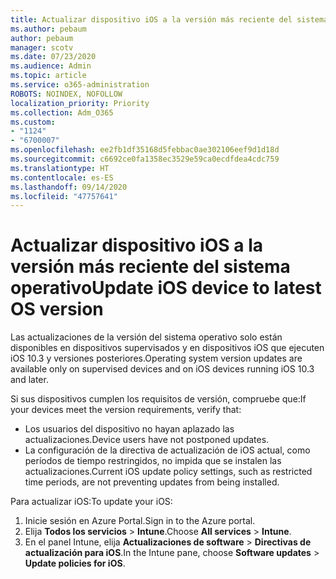 ```yaml
---
title: Actualizar dispositivo iOS a la versión más reciente del sistema operativo
ms.author: pebaum
author: pebaum
manager: scotv
ms.date: 07/23/2020
ms.audience: Admin
ms.topic: article
ms.service: o365-administration
ROBOTS: NOINDEX, NOFOLLOW
localization_priority: Priority
ms.collection: Adm_O365
ms.custom:
- "1124"
- "6700007"
ms.openlocfilehash: ee2fb1df35168d5febbac0ae302106eef9d1d18d
ms.sourcegitcommit: c6692ce0fa1358ec3529e59ca0ecdfdea4cdc759
ms.translationtype: HT
ms.contentlocale: es-ES
ms.lasthandoff: 09/14/2020
ms.locfileid: "47757641"
---
```

# <a name="update-ios-device-to-latest-os-version"></a><span data-ttu-id="8e21d-102">Actualizar dispositivo iOS a la versión más reciente del sistema operativo</span><span class="sxs-lookup"><span data-stu-id="8e21d-102">Update iOS device to latest OS version</span></span>

<span data-ttu-id="8e21d-103">Las actualizaciones de la versión del sistema operativo solo están disponibles en dispositivos supervisados y en dispositivos iOS que ejecuten iOS 10.3 y versiones posteriores.</span><span class="sxs-lookup"><span data-stu-id="8e21d-103">Operating system version updates are available only on supervised devices and on iOS devices running iOS 10.3 and later.</span></span>

<span data-ttu-id="8e21d-104">Si sus dispositivos cumplen los requisitos de versión, compruebe que:</span><span class="sxs-lookup"><span data-stu-id="8e21d-104">If your devices meet the version requirements, verify that:</span></span>  
- <span data-ttu-id="8e21d-105">Los usuarios del dispositivo no hayan aplazado las actualizaciones.</span><span class="sxs-lookup"><span data-stu-id="8e21d-105">Device users have not postponed updates.</span></span>  
- <span data-ttu-id="8e21d-106">La configuración de la directiva de actualización de iOS actual, como períodos de tiempo restringidos, no impida que se instalen las actualizaciones.</span><span class="sxs-lookup"><span data-stu-id="8e21d-106">Current iOS update policy settings, such as restricted time periods, are not preventing updates from being installed.</span></span>

<span data-ttu-id="8e21d-107">Para actualizar iOS:</span><span class="sxs-lookup"><span data-stu-id="8e21d-107">To update your iOS:</span></span>

1. <span data-ttu-id="8e21d-108">Inicie sesión en Azure Portal.</span><span class="sxs-lookup"><span data-stu-id="8e21d-108">Sign in to the Azure portal.</span></span>
2. <span data-ttu-id="8e21d-109">Elija **Todos los servicios** > **Intune**.</span><span class="sxs-lookup"><span data-stu-id="8e21d-109">Choose **All services** > **Intune**.</span></span>
3. <span data-ttu-id="8e21d-110">En el panel Intune, elija **Actualizaciones de software** > **Directivas de actualización para iOS**.</span><span class="sxs-lookup"><span data-stu-id="8e21d-110">In the Intune pane, choose **Software updates** > **Update policies for iOS**.</span></span>